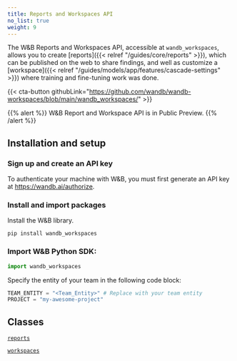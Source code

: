 ```yaml
---
title: Reports and Workspaces API
no_list: true
weight: 9
---
```


The W&B Reports and Workspaces API, accessible at `wandb_workspaces`, allows you to create [reports]({{< relref "/guides/core/reports" >}}), which can be published on the web to share findings, and well as customize a [workspace]({{< relref "/guides/models/app/features/cascade-settings" >}}) where training and fine-tuning work was done. 


{{< cta-button githubLink="https://github.com/wandb/wandb-workspaces/blob/main/wandb_workspaces/" >}}

{{% alert %}}
W&B Report and Workspace API is in Public Preview.
{{% /alert %}}

## Installation and setup

### Sign up and create an API key

To authenticate your machine with W&B, you must first generate an API key at https://wandb.ai/authorize.

### Install and import packages

Install the W&B library.

```
pip install wandb_workspaces
```

### Import W&B Python SDK:

```python
import wandb_workspaces
```

Specify the entity of your team in the following code block:

```python
TEAM_ENTITY = "<Team_Entity>" # Replace with your team entity
PROJECT = "my-awesome-project"
```

## Classes

[`reports`](./reports.md)

[`workspaces`](./workspaces.md)
